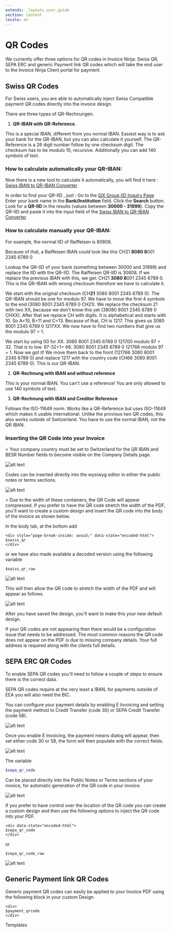 ```yaml
---
extends: _layouts.user_guide
section: content
locale: en
---
```


# QR Codes

We currently offer three options for QR codes in Invoice Ninja: Swiss QR, SEPA ERC and generic Payment link QR codes which will take the end user to the Invoice Ninja Client portal for payment.

## Swiss QR Codes

For Swiss users, you are able to automatically inject Swiss Compatible payment QR codes directly into the invoice design.

There are three types of QR-Rechnungen.

1. **QR-IBAN with QR-Reference**.

This is a special IBAN, different from you normal IBAN. Easiest way is to ask your bank for the QR-IBAN, but you can also calculate it yourself.
The QR-Reference is a 26 digit number follow by one checksum digit. The checksum has to be modulo 10, recursive. Additionally you can add 140 symbols of text.

### How to calculate automatically your QR-IBAN:

Now there is a new tool to calculate it automatically, you will find it here : 
[Swiss IBAN to QR-IBAN Converter](https://alexin-tech.github.io/Swiss-IBAN-to-QR-IBAN-Converter/)

In order to find your QR-IID , just : 
Go to the [SIX Group IID Inquiry Page](https://www.six-group.com/en/products-services/banking-services/interbank-clearing/online-services/inquiry-iid.html)
Enter your bank name in the **Bank/Institution** field.
Click the **Search** button.
Look for a **QR-IID** in the results (values between **30000 - 31999**).
Copy the QR-IID and paste it into the input field of the [Swiss IBAN to QR-IBAN Converter](https://alexin-tech.github.io/Swiss-IBAN-to-QR-IBAN-Converter/) 

### How to calculate manually your QR-IBAN:

For example, the normal IID of Raiffeisen is 80808.

Because of that, a Raiffeisen IBAN could look like this CH21 **8080 8**001 2345 6789 0

Lookup the QR-IID of your bank (something between 30000 and 31999) and replace the IID with the QR-IID. The Raiffeisen QR-IID is 30808. If we replace the previous IBAN with this, we get: CH21 **3080 8**001 2345 6789 0. This is the QR-IBAN with wrong checksum therefore we have to calculate it.

We start with the original checksum (CH**21** 3080 8001 2345 6789 0). The QR-IBAN should be one for modulo 97. We have to move the first 4 symbols to the end (3080 8001 2345 6789 0 CH21). We replace the checksum 21 with two XX, because we don't know this yet (38080 8001 2345 6789 0 CHXX). After that we replace CH with digits. It is alphabetical and starts with 10. So A=10, B=11 and C=13. Because of that, CH is 1217. This gives us 3080 8001 2345 6789 0 1217XX. We now have to find two numbers that give us the modulo 97 = 1.

We start by using 00 for XX. 3080 8001 2345 6789 0 121700 modulo 97 = 32. That is to low. 97-32+1= 66. 3080 8001 2345 6789 0 121766 modulo 97 = 1. Now we got it! We move them back to the front (121766 3080 8001 2345 6789 0) and replace 1217 with the country code (CH66 3080 8001 2345 6789 0). This is our QR-IBAN.

2. **QR-Rechnung with IBAN and without reference**

This is your normal IBAN. You can't use a reference! You are only allowed to use 140 symbols of text.

3. **QR-Rechnung with IBAN and Creditor Reference**

Follows the ISO-11649 norm. Works like a QR-Reference but uses ISO-11649 which makes it usable international. Unlike the provious two QR codes, this also works outside of Switzerland. You have to use the normal IBAN, not the QR IBAN.

### Inserting the QR Code into your Invoice

<x-info>
> Your company country must be set to Switzerland for the QR IBAN and BESR Number fields to become visible on the Company Details page.
</x-info>

![alt text](/assets/images/pdf_customization/swiss_qrcode1.png "Swiss QR Codes")

Codes can be inserted directly into the wysiwyg editor in either the public notes or terms sections. 

![alt text](/assets/images/pdf_customization/swiss_qrcode3.png "Swiss QR Codes")

<x-warning>
> Due to the width of these containers, the QR Code will appear compressed. If you prefer to have the QR code stretch the width of the PDF, you'll want to create a custom design and insert the QR code into the body of the invoice as shown below.
</x-warning>

In the body tab, at the bottom add

```
<div style="page-break-inside: avoid;" data-state="encoded-html">
$swiss_qr
</div>
```

or we have also made available a decoded version using the following variable

```
$swiss_qr_raw
```

![alt text](/assets/images/pdf_customization/swiss_qrcode4.png "Swiss QR Codes")

This will then allow the QR code to stretch the width of the PDF and will appear as follows.

![alt text](/assets/images/pdf_customization/swiss_qrcode5.png "Swiss QR Codes")

After you have saved the design, you'll want to make this your new default design.

If your QR codes are not appearing then there would be a configuration issue that needs to be addressed. The most common reasons the QR code does not appear on the PDF is due to missing company details. Your full address is required along with the clients full details.

## SEPA ERC QR Codes

To enable SEPA QR codes you'll need to follow a couple of steps to ensure there is the correct data.

SEPA QR codes require at the very least a IBAN, for payments outside of EEA you will also need the BIC. 

You can configure your payment details by enabling E Invoicing and setting the payment method to Credit Transfer (code 30) or SEPA Credit Transfer (code 58).

![alt text](/assets/images/qr/sepa_qr_code_config_1.png "Enable E Invoicing")

Once you enable E Invoicing, the payment means dialog will appear, then set either code 30 or 58, the form will then populate with the correct fields.

![alt text](/assets/images/qr/sepa_qr_code_config_2.png "Set payment method to Credit/Transfer")

The variable

```bash
$sepa_qr_code
```

Can be placed directly into the Public Notes or Terms sections of your invoice, for automatic generation of the QR code in your invoice.

![alt text](/assets/images/qr/sepa_qr_code_config_3.png "Insert code into invoice")

If you prefer to have control over the location of the QR code you can create a custom design and then use the following options to inject the QR code into your PDF.


```
<div data-state="encoded-html">
$sepa_qr_code
</div>
```

or

```
$sepa_qr_code_raw
```

![alt text](/assets/images/qr/sepa_qr_code_config_4.png "Insert code into the custom design")


## Generic Payment link QR Codes

Generic payment QR codes can easily be applied to your Invoice PDF using the following block in your custom Design

```
<div>
$payment_qrcode
</div>
```

<x-next url=/en/templates>Templates</x-next>
